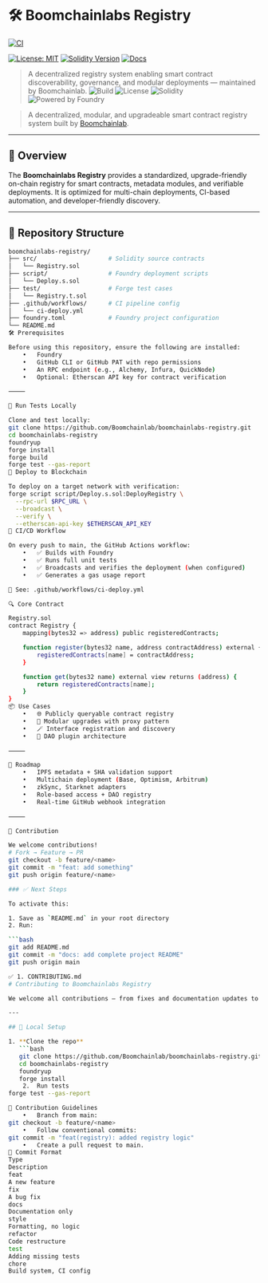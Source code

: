 # 🛠️ Boomchainlabs Registry

[![CI](https://github.com/Boomchainlab/boomchainlabs-registry/actions/workflows/ci-deploy.yml/badge.svg)](https://github.com/Boomchainlab/boomchainlabs-registry/actions/workflows/ci-deploy.yml)

[![License: MIT](https://img.shields.io/badge/License-MIT-yellow.svg)](https://opensource.org/licenses/MIT)
[![Solidity Version](https://img.shields.io/badge/Solidity-0.8.20-blue.svg)](https://soliditylang.org/)
[![Docs](https://img.shields.io/badge/docs-view-blue)](https://github.com/Boomchainlab/boomchainlabs-registry#documentation)

> A decentralized registry system enabling smart contract discoverability, governance, and modular deployments — maintained by Boomchainlab.
![Build](https://img.shields.io/github/actions/workflow/status/Boomchainlab/boomchainlabs-registry/ci-deploy.yml?branch=main)
![License](https://img.shields.io/github/license/Boomchainlab/boomchainlabs-registry)
![Solidity](https://img.shields.io/badge/solidity-0.8.20-blue.svg)
![Powered by Foundry](https://img.shields.io/badge/Foundry-tested-blue)

> A decentralized, modular, and upgradeable smart contract registry system built by [Boomchainlab](https://github.com/Boomchainlab).

---

## 🚀 Overview

The **Boomchainlabs Registry** provides a standardized, upgrade-friendly on-chain registry for smart contracts, metadata modules, and verifiable deployments. It is optimized for multi-chain deployments, CI-based automation, and developer-friendly discovery.

---

## 🧱 Repository Structure

```bash
boomchainlabs-registry/
├── src/                    # Solidity source contracts
│   └── Registry.sol
├── script/                 # Foundry deployment scripts
│   └── Deploy.s.sol
├── test/                   # Forge test cases
│   └── Registry.t.sol
├── .github/workflows/      # CI pipeline config
│   └── ci-deploy.yml
├── foundry.toml            # Foundry project configuration
└── README.md
🛠 Prerequisites

Before using this repository, ensure the following are installed:
	•	Foundry
	•	GitHub CLI or GitHub PAT with repo permissions
	•	An RPC endpoint (e.g., Alchemy, Infura, QuickNode)
	•	Optional: Etherscan API key for contract verification

⸻

🧪 Run Tests Locally

Clone and test locally:
git clone https://github.com/Boomchainlab/boomchainlabs-registry.git
cd boomchainlabs-registry
foundryup
forge install
forge build
forge test --gas-report
🚀 Deploy to Blockchain

To deploy on a target network with verification:
forge script script/Deploy.s.sol:DeployRegistry \
  --rpc-url $RPC_URL \
  --broadcast \
  --verify \
  --etherscan-api-key $ETHERSCAN_API_KEY
🔁 CI/CD Workflow

On every push to main, the GitHub Actions workflow:
	•	✅ Builds with Foundry
	•	✅ Runs full unit tests
	•	✅ Broadcasts and verifies the deployment (when configured)
	•	✅ Generates a gas usage report

📄 See: .github/workflows/ci-deploy.yml

🔍 Core Contract

Registry.sol
contract Registry {
    mapping(bytes32 => address) public registeredContracts;

    function register(bytes32 name, address contractAddress) external {
        registeredContracts[name] = contractAddress;
    }

    function get(bytes32 name) external view returns (address) {
        return registeredContracts[name];
    }
}
📦 Use Cases
	•	🌐 Publicly queryable contract registry
	•	🔐 Modular upgrades with proxy pattern
	•	🪄 Interface registration and discovery
	•	📘 DAO plugin architecture

⸻

🧠 Roadmap
	•	IPFS metadata + SHA validation support
	•	Multichain deployment (Base, Optimism, Arbitrum)
	•	zkSync, Starknet adapters
	•	Role-based access + DAO registry
	•	Real-time GitHub webhook integration

⸻

🤝 Contribution

We welcome contributions!
# Fork → Feature → PR
git checkout -b feature/<name>
git commit -m "feat: add something"
git push origin feature/<name>

### ✅ Next Steps

To activate this:

1. Save as `README.md` in your root directory
2. Run:

```bash
git add README.md
git commit -m "docs: add complete project README"
git push origin main

✅ 1. CONTRIBUTING.md
# Contributing to Boomchainlabs Registry

We welcome all contributions — from fixes and documentation updates to new modules and ideas!

---

## 🧱 Local Setup

1. **Clone the repo**
   ```bash
   git clone https://github.com/Boomchainlab/boomchainlabs-registry.git
   cd boomchainlabs-registry
   foundryup
   forge install
	2.	Run tests
forge test --gas-report

🧪 Contribution Guidelines
	•	Branch from main:
git checkout -b feature/<name>
	•	Follow conventional commits:
git commit -m "feat(registry): added registry logic"
	•	Create a pull request to main.
📄 Commit Format
Type
Description
feat
A new feature
fix
A bug fix
docs
Documentation only
style
Formatting, no logic
refactor
Code restructure
test
Adding missing tests
chore
Build system, CI config
